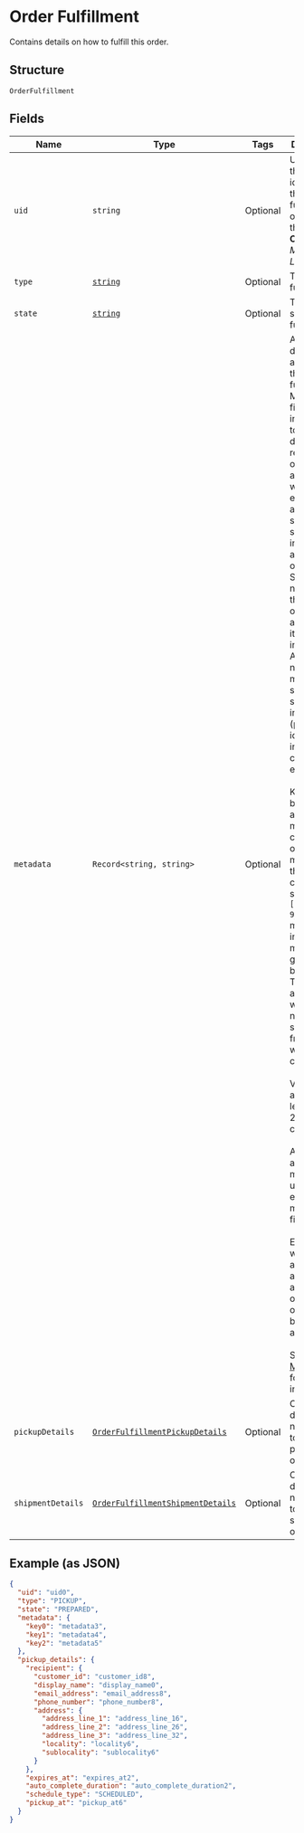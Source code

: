 
# Order Fulfillment

Contains details on how to fulfill this order.

## Structure

`OrderFulfillment`

## Fields

| Name | Type | Tags | Description |
|  --- | --- | --- | --- |
| `uid` | `string` | Optional | Unique ID that identifies the fulfillment only within this order.<br>**Constraints**: *Maximum Length*: `60` |
| `type` | [`string`](/doc/models/order-fulfillment-type.md) | Optional | The type of fulfillment. |
| `state` | [`string`](/doc/models/order-fulfillment-state.md) | Optional | The current state of this fulfillment. |
| `metadata` | `Record<string, string>` | Optional | Application-defined data attached to this fulfillment. Metadata fields are intended<br>to store descriptive references or associations with an entity in another system or store brief<br>information about the object. Square does not process this field; it only stores and returns it<br>in relevant API calls. Do not use metadata to store any sensitive information (personally<br>identifiable information, card details, etc.).<br><br>Keys written by applications must be 60 characters or less and must be in the character set<br>`[a-zA-Z0-9_-]`. Entries may also include metadata generated by Square. These keys are prefixed<br>with a namespace, separated from the key with a ':' character.<br><br>Values have a max length of 255 characters.<br><br>An application may have up to 10 entries per metadata field.<br><br>Entries written by applications are private and can only be read or modified by the same<br>application.<br><br>See [Metadata](https://developer.squareup.com/docs/build-basics/metadata) for more information. |
| `pickupDetails` | [`OrderFulfillmentPickupDetails`](/doc/models/order-fulfillment-pickup-details.md) | Optional | Contains details necessary to fulfill a pickup order. |
| `shipmentDetails` | [`OrderFulfillmentShipmentDetails`](/doc/models/order-fulfillment-shipment-details.md) | Optional | Contains details necessary to fulfill a shipment order. |

## Example (as JSON)

```json
{
  "uid": "uid0",
  "type": "PICKUP",
  "state": "PREPARED",
  "metadata": {
    "key0": "metadata3",
    "key1": "metadata4",
    "key2": "metadata5"
  },
  "pickup_details": {
    "recipient": {
      "customer_id": "customer_id8",
      "display_name": "display_name0",
      "email_address": "email_address8",
      "phone_number": "phone_number8",
      "address": {
        "address_line_1": "address_line_16",
        "address_line_2": "address_line_26",
        "address_line_3": "address_line_32",
        "locality": "locality6",
        "sublocality": "sublocality6"
      }
    },
    "expires_at": "expires_at2",
    "auto_complete_duration": "auto_complete_duration2",
    "schedule_type": "SCHEDULED",
    "pickup_at": "pickup_at6"
  }
}
```

